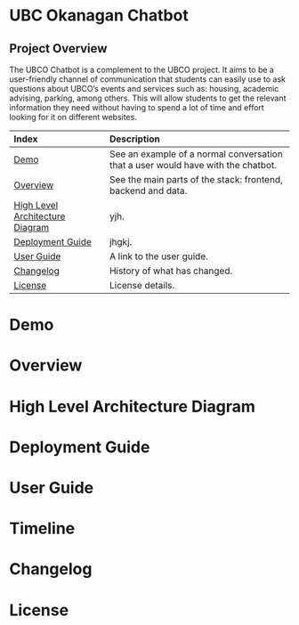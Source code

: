 # UBC Okanagan Chatbot
## Project Overview
The UBCO Chatbot is a complement to the UBCO project. It aims to be a user-friendly channel of communication that students can easily use to ask questions about UBCO’s events and services such as: housing, academic advising, parking, among others. This will allow students to get the relevant information they need without having to spend a lot of time and effort looking for it on different websites. 

|Index| Description|
|:----------------|:-----------|
| [Demo](#demo)         |    See an example of a normal conversation that a user would have with the chatbot.    | 
| [Overview](#overview)         | See the main parts of the stack: frontend, backend and data.      | 
| [High Level Architecture Diagram](#high-level-architecture-diagram) |yjh.     |
| [Deployment Guide](#deployment-guide) |jhgkj. |
| [User Guide](#user-guide) |  A link to the user guide.   |
| [Changelog](#changelog)      |     History of what has changed.     |
| [License](#license)      |     License details.     |

# Demo
# Overview
# High Level Architecture Diagram
# Deployment Guide
# User Guide
# Timeline
# Changelog
# License
